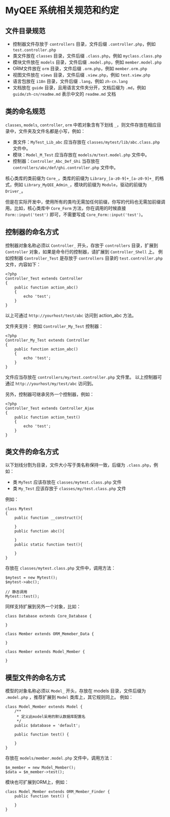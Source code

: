 # MyQEE 系统相关规范和约定

## 文件目录规范 


* 控制器文件存放于 `controllers` 目录，文件后缀 `.controller.php`，例如 `test.controller.php`
* 类文件放在 `classes` 目录，文件后缀 `.class.php`，例如 `myclass.class.php`
* 模块文件放在 `models` 目录，文件后缀 `.model.php`，例如 `member.model.php`
* ORM文件放在 `orm` 目录，文件后缀 `.orm.php`，例如 `member.orm.php`
* 视图文件放在 `views` 目录，文件后缀 `.view.php`，例如 `test.view.php`
* 语言包放在 `i18n` 目录，文件后缀 `.lang`，例如 `zh-cn.lang`
* 文档放在 `guide` 目录，且用语言文件夹分开，文档后缀为 `.md`，例如 `guide/zh-cn/readme.md` 表示中文的 `readme.md` 文档

## 类的命名规范

`classes`, `models`, `controller`, `orm` 中若对象含有下划线 `_`，则文件存放在相应目录中，文件夹及文件名都是小写，例如：

* 类文件：`MyTest_Lib_abc` 应当存放在 `classes/mytest/lib/abc.class.php` 文件中。
* 模块：`Model_M_Test` 应当存放在 `models/m/test.model.php` 文件中。
* 控制器：`Controller_Abc_Def_Ghi` 当存放在 `controllers/abc/def/ghi.controller.php` 文件中。

核心类库的类前缀为 `Core_`，类库的前缀为 `Library_[a-z0-9]+_[a-z0-9]+_` 的格式，例如 `Library_MyQEE_Admin_`，模块的前缀为 `Module`，驱动的前缀为 `Driver_`。

但是在实际开发中，使用所有的类均无需加任何前缀，你写的代码也无需加前缀调用。比如，核心类库中 `Core_Form` 方法，你在调用的时候直接 `Form::input('test')` 即可，不需要写成 `Core_Form::input('test')`。



## 控制器的命名方式

控制器对象名称必须以 `Controller_` 开头，存放于 `controllers` 目录，扩展到 `Controller` 对象，如果是命令行的控制器，请扩展到 `Controller_Shell` 上。
例如控制器 `Controller_Test` 是存放于 `controllers` 目录的 `test.controller.php` 文件，内容如下：

    <?php
    Controller_Test extends Controller
    {
        public function action_abc()
        {
            echo 'test';
        }
    }

以上可通过 `http://yourhost/test/abc` 访问到 action_abc 方法。

文件夹支持：
例如 `Controller_My_Test` 控制器：

    <?php
    Controller_My_Test extends Controller
    {
        public function action_abc()
        {
            echo 'test';
        }
    }

文件应当存放在 `controllers/my/test.controller.php` 文件里。
以上控制器可通过 `http://yourhost/my/test/abc` 访问到。

另外，控制器可继承另外一个控制器，例如：

    <?php
    Controller_Test extends Controller_Ajax
    {
        public function action_test()
        {
            echo 'test';
        }
    }
    
## 类文件的命名方式

以下划线分割为目录，文件大小写于类名称保持一致，后缀为 `.class.php`，例如：

* 类 `MyTest` 应该存放在 `classes/mytest.class.php` 文件
* 类 `My_Test` 应该存放于 `classes/my/test.class.php` 文件

例如：

    class Mytest 
    {
        public function __construct(){
        
        }
        public function abc(){
        
        }
        public static function test(){
        
        }
    }

存放在 `classes/mytest.class.php` 文件中，调用方法：

    $mytest = new Mytest();
    $mytest->abc();

    // 静态调用
    Mytest::test();




同样支持扩展到另外一个对象，比如：

    class Database extends Core_Database {
    
    }

    class Member extends ORM_Memeber_Data {
    
    }
    
    class Member extends Model_Member {
    
    }

## 模型文件的命名方式

模型的对象名称必须以 `Model_` 开头，存放在 models 目录，文件后缀为 `.model.php` ，推荐扩展到 `Model` 类库上，其它规则同上。
例如：

    class Model_Member extends Model {
        /**
         * 定义此model采用的默认数据库配置名
         */
        public $database = 'default';
        
        public function test() {
    
        }
    }

存放在 `models/member.model.php` 文件中，调用方法：

    $m_member = new Model_Member();
    $data = $m_member->test();

模块也可扩展到ORM上，例如：

    class Model_Member extends ORM_Member_Finder {
        public function test() {
    
        }
    }
